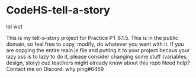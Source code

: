 # CodeHS-tell-a-story
lol wut

This is my tell-a-story project for Practice PT 6.1.5.
This is in the public domain, so feel free to copy, modify, do whatever you want with it.
If you are copying the entire main.js file and putting it to your project becaus your lazy ass is to lazy to do it, please consider changing some stuff (variables, design, story) cuz teachers might already know about this repo
Need help? Contact me on Discord: why ping#6459
